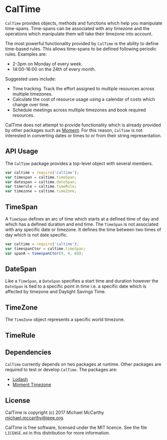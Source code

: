 CalTime
=======

`CalTime` provides objects, methods and functions which help you manipulate
time-spans.  Time-spans can be associated with any timezone and the operations
which manipulate them will take their timezone into account.

The most powerful functionality provided by `CalTime` is the ability to define
time-based rules. This allows time-spans to be defined following periodic
rules. Examples are:
- 2-3pm on Monday of every week.
- 14:00-16:00 on the 24th of every month.

Suggested uses include:
- Time tracking. Track the effort assigned to multiple resources across multiple timezones.
- Calculate the cost of resource usage using a calendar of costs which change over time.
- Schedule meetings across multiple timezones and book required resources.

CalTime does not attempt to provide functionality which is already provided by
other packages such as [Moment](http://momentjs.com). For this reason, `CalTime` is not
interested in converting dates or times to or from their string representation.


API Usage
---------

The `CalTime` package provides a top-level object with several members.

```js
var caltime = require('caltime');
var timespan = caltime.timeSpan;
var datespan = caltime.dateSpan;
var timerule = caltime.timeRule;
var timezone = caltime.timeZone;
```

TimeSpan
--------

A `TimeSpan` defines an arc of time which starts at a defined time of day and
which has a defined duration and end time. The `TimeSpan` is not associated
with any specific date or timezone. It defines the time between two times of
day which is not date specific.

```js
var caltime = require('caltime');
var timespanCtor = caltime.timeSpan;
var spanA = timespanCtor(9, 0, 60);
```


DateSpan
--------

Like a `TimeSpan`, a `DateSpan` specifies a start time and duration however
the `DateSpan` is tied to a specific point in time i.e. a specific date which
is affected by timezone and Daylight Savings Time.

TimeZone
--------

The `TimeZone` object represents a specific world timezone.

TimeRule
--------




Dependencies
------------

`CalTime` currently depends on two packages at runtime. Other packages are
required to test or develop `CalTime`. The packages are:
- [Lodash](https://lodash.com/)
- [Moment Timezone](https://momentjs.com/timezone/)


License
-------

CalTime is copyright (c) 2017 Michael McCarthy <michael.mccarthy@ieee.org>.

CalTime is free software, licensed under the MIT licence. See the file `LICENSE.md`
in this distribution for more information.
